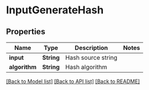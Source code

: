 # InputGenerateHash

## Properties
Name | Type | Description | Notes
------------ | ------------- | ------------- | -------------
**input** | **String** | Hash source string | 
**algorithm** | **String** | Hash algorithm | 

[[Back to Model list]](../README.md#documentation-for-models) [[Back to API list]](../README.md#documentation-for-api-endpoints) [[Back to README]](../README.md)


